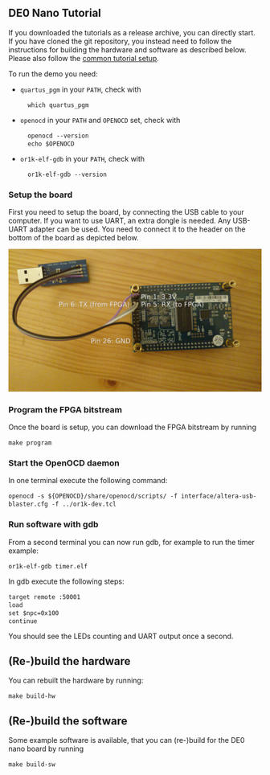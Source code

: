 ## DE0 Nano Tutorial

If you downloaded the tutorials as a release archive, you can directly
start. If you have cloned the git repository, you instead need to
follow the instructions for building the hardware and software as
described below. Please also follow the
[common tutorial setup](../README.md).

To run the demo you need:

* `quartus_pgm` in your `PATH`, check with

        which quartus_pgm

* `openocd` in your `PATH` and `OPENOCD` set, check with

        openocd --version
        echo $OPENOCD

* `or1k-elf-gdb` in your `PATH`, check with

        or1k-elf-gdb --version

### Setup the board

First you need to setup the board, by connecting the USB cable to your
computer. If you want to use UART, an extra dongle is needed. Any
USB-UART adapter can be used. You need to connect it to the header on
the bottom of the board as depicted below.

![uart](doc/uart.png "Connect UART to board")

### Program the FPGA bitstream

Once the board is setup, you can download the FPGA bitstream by
running

	make program

### Start the OpenOCD daemon

In one terminal execute the following command:

	openocd -s ${OPENOCD}/share/openocd/scripts/ -f interface/altera-usb-blaster.cfg -f ../or1k-dev.tcl 

### Run software with gdb

From a second terminal you can now run gdb, for example to run the
timer example:

	or1k-elf-gdb timer.elf

In gdb execute the following steps:

	target remote :50001
	load
	set $npc=0x100
	continue

You should see the LEDs counting and UART output once a second.

## (Re-)build the hardware

You can rebuilt the hardware by running:

	make build-hw

## (Re-)build the software

Some example software is available, that you can (re-)build for the DE0 nano board by running

	make build-sw
